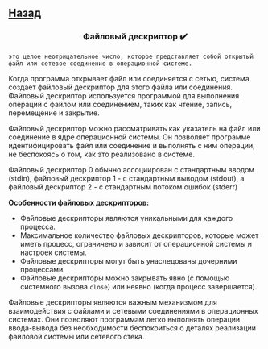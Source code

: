 ## [Назад](../FileSystem/fs.md)

### <center>Файловый дескриптор ✔️</center>
`это целое неотрицательное число, которое представляет собой открытый файл или сетевое соединение в операционной системе.`

Когда программа открывает файл или соединяется с сетью, система создает файловый дескриптор для этого файла или соединения. Файловый дескриптор используется программой для выполнения операций с файлом или соединением, таких как чтение, запись, перемещение и закрытие.

Файловый дескриптор можно рассматривать как указатель на файл или соединение в ядре операционной системы. Он позволяет программе идентифицировать файл или соединение и выполнять с ним операции, не беспокоясь о том, как это реализовано в системе.

Файловый дескриптор 0 обычно ассоциирован с стандартным вводом (stdin), файловый дескриптор 1 - с стандартным выводом (stdout), а файловый дескриптор 2 - с стандартным потоком ошибок (stderr)

**Особенности файловых дескрипторов:**

* Файловые дескрипторы являются уникальными для каждого процесса.
* Максимальное количество файловых дескрипторов, которые может иметь процесс, ограничено и зависит от операционной системы и настроек системы.
* Файловые дескрипторы могут быть унаследованы дочерними процессами.
* Файловые дескрипторы можно закрывать явно (с помощью системного вызова `close`) или неявно (когда процесс завершается).

Файловые дескрипторы являются важным механизмом для взаимодействия с файлами и сетевыми соединениями в операционных системах. Они позволяют программам легко выполнять операции ввода-вывода без необходимости беспокоиться о деталях реализации файловой системы или сетевого стека.